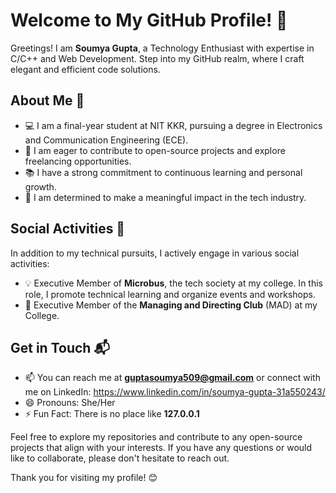 # Welcome to My GitHub Profile! 👋 

Greetings! I am **Soumya Gupta**, a Technology Enthusiast with expertise in C/C++ and Web Development. Step into my GitHub realm, where I craft elegant and efficient code solutions.

## About Me 🚀
- 💻 I am a final-year student at NIT KKR, pursuing a degree in Electronics and Communication Engineering (ECE).
- 🌱 I am eager to contribute to open-source projects and explore freelancing opportunities.
- 📚 I have a strong commitment to continuous learning and personal growth.
- 🚀 I am determined to make a meaningful impact in the tech industry.

## Social Activities 🌟
In addition to my technical pursuits, I actively engage in various social activities:

- 💡 Executive Member of **Microbus**, the tech society at my college. In this role, I promote technical learning and organize events and workshops.
- 🌈 Executive Member of the **Managing and Directing Club** (MAD) at my College.

## Get in Touch 📬
- 📫 You can reach me at **guptasoumya509@gmail.com** or connect with me on LinkedIn: https://www.linkedin.com/in/soumya-gupta-31a550243/
- 😄 Pronouns: She/Her
- ⚡️ Fun Fact: There is no place like **127.0.0.1**

Feel free to explore my repositories and contribute to any open-source projects that align with your interests. If you have any questions or would like to collaborate, please don't hesitate to reach out.

Thank you for visiting my profile! 😊
